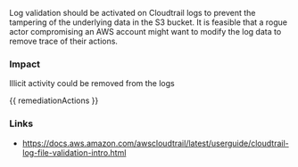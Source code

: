 
Log validation should be activated on Cloudtrail logs to prevent the tampering of the underlying data in the S3 bucket. It is feasible that a rogue actor compromising an AWS account might want to modify the log data to remove trace of their actions.


### Impact
Illicit activity could be removed from the logs

<!-- DO NOT CHANGE -->
{{ remediationActions }}

### Links
- https://docs.aws.amazon.com/awscloudtrail/latest/userguide/cloudtrail-log-file-validation-intro.html


